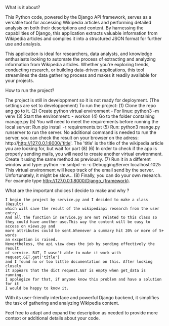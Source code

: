 What is it about?

This Python code, powered by the Django API framework, serves as a versatile tool for accessing Wikipedia articles and performing detailed analysis on both their descriptions and content. By harnessing the capabilities of Django, this application extracts valuable information from Wikipedia articles and compiles it into a structured JSON format for further use and analysis.

This application is ideal for researchers, data analysts, and knowledge enthusiasts looking to automate the process of extracting and analyzing information from Wikipedia articles. Whether you're exploring trends, conducting research, or building data-driven applications, this tool streamlines the data gathering process and makes it readily available for your projects.

How to run the project?

The project is still in developpment so it is not ready for deployment.
(The settings are set to developpement)
To run the project:
(1) Clone the repo ang go to it.
(2) Create python virtual environment
    - For linux: python3 -m venv <name>
(3) Start the environment:
    - workon <name>
(4)  Go to the folder containing manage.py
(5) You will need to meet the requirements before running the local server:
    Run pip install -r requirements.txt
(5) Run: python3 mange.py runserver to run the server.
    No additional command is needed to run the server, you can check the result on
    your browser on the adress: http://http://127.0.0.1:8000/'title'.
    The 'title' is the title of the wikipedia article you are looking for,
    but wait for part (8)
(6) In order to check if the app is properly sending mails, you will need to create another
    virtual environment. Create it using the same method as previously.
(7) Run it in a different window and type: python -m smtpd -n -c DebuggingServer localhost:1025
    This virtual environment will keep track of the email send by the server. Unfortunately,
    it might be slow...
(8) Finally, you can do your own research. For example type http://127.0.0.1:8000/Django_(framework).

What are the important choices I decide to make and why ?

    I begin the project by service.py and I decided to make a class (Result)
    which will save the result of the wikipediapi research from the user entry.
    And all the function in service.py are not related to this class so they could have another use.This way the content will be easy to access on views.py and 
    more attributes could be sent.Whenever a summary hit 20% or more of 5+ words
    an excpetion is raised.
    Nevertheless, the api view does the job by sending effectively the result 
    of service. BUT, I wasn't able to make it work with request.GET.get('title')
    and I found no or too little documentation on this. After looking closely
    it appears that the dict request.GET is empty when get_data is running.
    I apologize for that, if anyone know this problem and have a solution for it
    I would be happy to know it.


With its user-friendly interface and powerful Django backend, it simplifies the task of gathering and analyzing Wikipedia content.

Feel free to adapt and expand the description as needed to provide more context or additional details about your code.
